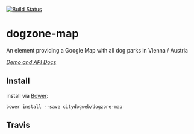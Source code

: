 [![Build Status](https://travis-ci.org/citydogweb/dogzone-map.svg?branch=master)](https://travis-ci.org/citydogweb/dogzone-map)
# dogzone-map

An element providing a Google Map with all dog parks in Vienna / Austria

_[Demo and API Docs](https://citydogweb.github.io/dogzone-map)_

## Install

install via [Bower](http://bower.io/):

    bower install --save citydogweb/dogzone-map
    

## Travis
